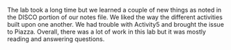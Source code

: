 The lab took a long time but we learned a couple of new things as noted in the
DISCO portion of our notes file. We liked the way the different activities built
upon one another. We had trouble with Activity5 and brought the issue to Piazza.
Overall, there was a lot of work in this lab but it was mostly reading and
answering questions.
